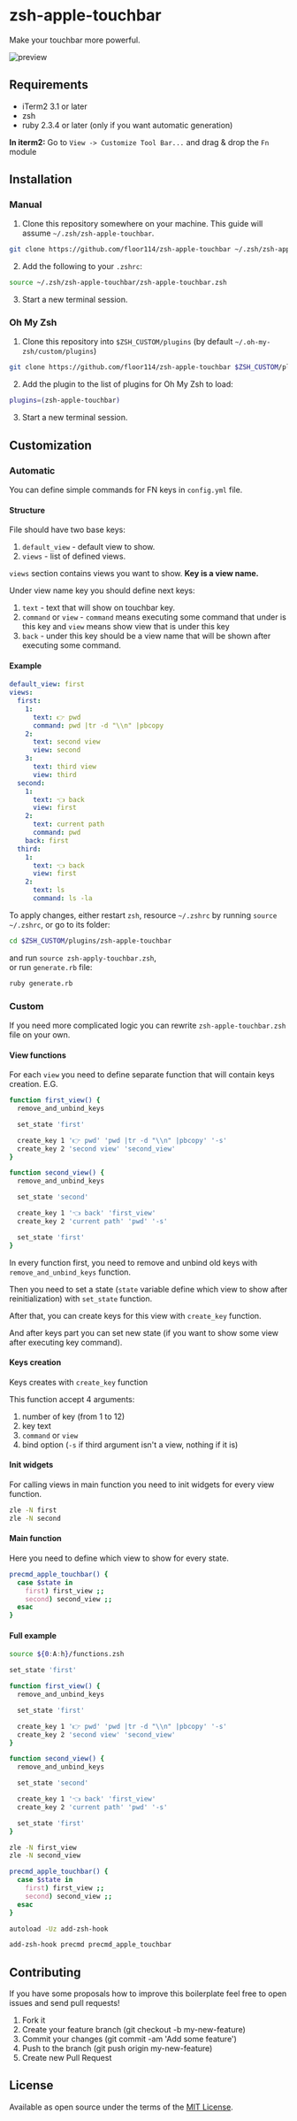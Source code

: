 # zsh-apple-touchbar

Make your touchbar more powerful.

![preview](./preview.gif)

## Requirements

* iTerm2 3.1 or later
* zsh
* ruby 2.3.4 or later (only if you want automatic generation)

**In iterm2:** Go to `View -> Customize Tool Bar...` and drag & drop the `Fn` module

## Installation

### Manual

1. Clone this repository somewhere on your machine. This guide will assume `~/.zsh/zsh-apple-touchbar`.

```sh
git clone https://github.com/floor114/zsh-apple-touchbar ~/.zsh/zsh-apple-touchbar
```

2. Add the following to your `.zshrc`:

```sh
source ~/.zsh/zsh-apple-touchbar/zsh-apple-touchbar.zsh
```

3. Start a new terminal session.


### Oh My Zsh

1. Clone this repository into `$ZSH_CUSTOM/plugins` (by default `~/.oh-my-zsh/custom/plugins`)

```sh
git clone https://github.com/floor114/zsh-apple-touchbar $ZSH_CUSTOM/plugins/zsh-apple-touchbar
```

2. Add the plugin to the list of plugins for Oh My Zsh to load:

```sh
plugins=(zsh-apple-touchbar)
```

3. Start a new terminal session.

## Customization

### Automatic

You can define simple commands for FN keys in `config.yml` file. 

#### Structure

File should have two base keys:
1. `default_view` - default view to show.
2. `views` - list of defined views.

`views` section contains views you want to show. **Key is a view name.**

Under view name key you should define next keys:
1. `text` -  text that will show on touchbar key.
2. `command` or `view` - `command` means executing some command that under is this key and `view` means show view that is under this key
3. `back` - under this key should be a view name that will be shown after executing some command.

#### Example

```yml
default_view: first
views:
  first:
    1:
      text: 👉 pwd
      command: pwd |tr -d "\\n" |pbcopy
    2:
      text: second view
      view: second
    3:
      text: third view
      view: third
  second:
    1:
      text: 👈 back
      view: first
    2:
      text: current path
      command: pwd
    back: first
  third:
    1:
      text: 👈 back
      view: first
    2:
      text: ls
      command: ls -la
```

To apply changes, either restart `zsh`, resource `~/.zshrc` by running `source ~/.zshrc`, or go to its folder:

```sh
cd $ZSH_CUSTOM/plugins/zsh-apple-touchbar
```
and run `source zsh-apply-touchbar.zsh`,  
or run `generate.rb` file:

```sh
ruby generate.rb
```

### Custom
If you need more complicated logic you can rewrite `zsh-apple-touchbar.zsh` file on your own.

#### View functions
For each `view` you need to define separate function that will contain keys creation. E.G.

```bash
function first_view() {
  remove_and_unbind_keys

  set_state 'first'

  create_key 1 '👉 pwd' 'pwd |tr -d "\\n" |pbcopy' '-s'
  create_key 2 'second view' 'second_view'
}

function second_view() {
  remove_and_unbind_keys

  set_state 'second'

  create_key 1 '👈 back' 'first_view'
  create_key 2 'current path' 'pwd' '-s'

  set_state 'first'
}
```

In every function first, you need to remove and unbind old keys with `remove_and_unbind_keys` function.

Then you need to set a state (`state` variable define which view to show after reinitialization) with `set_state` function.

After that, you can create keys for this view with `create_key` function.

And after keys part you can set new state (if you want to show some view after executing key command).

#### Keys creation
Keys creates with `create_key` function

This function accept 4 arguments:
1. number of key (from 1 to 12)
2. key text
3. `command` or `view`
4. bind option (`-s` if third argument isn't a view, nothing if it is)

#### Init widgets
For calling views in main function you need to init widgets for every view function.

```bash
zle -N first
zle -N second
```

#### Main function
Here you need to define which view to show for every state.

```bash
precmd_apple_touchbar() {
  case $state in
    first) first_view ;;
    second) second_view ;;
  esac
}
```

#### Full example
```bash
source ${0:A:h}/functions.zsh

set_state 'first'

function first_view() {
  remove_and_unbind_keys

  set_state 'first'

  create_key 1 '👉 pwd' 'pwd |tr -d "\\n" |pbcopy' '-s'
  create_key 2 'second view' 'second_view'
}

function second_view() {
  remove_and_unbind_keys

  set_state 'second'

  create_key 1 '👈 back' 'first_view'
  create_key 2 'current path' 'pwd' '-s'

  set_state 'first'
}

zle -N first_view
zle -N second_view

precmd_apple_touchbar() {
  case $state in
    first) first_view ;;
    second) second_view ;;
  esac
}

autoload -Uz add-zsh-hook

add-zsh-hook precmd precmd_apple_touchbar
```

## Contributing

If you have some proposals how to improve this boilerplate feel free to open issues and send pull requests!

1. Fork it
2. Create your feature branch (git checkout -b my-new-feature)
3. Commit your changes (git commit -am 'Add some feature')
4. Push to the branch (git push origin my-new-feature)
5. Create new Pull Request

## License

Available as open source under the terms of the [MIT License](https://opensource.org/licenses/MIT).
